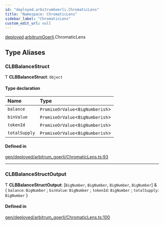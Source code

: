 ```yaml
---
id: "deployed.arbitrumGoerli.ChromaticLens"
title: "Namespace: ChromaticLens"
sidebar_label: "ChromaticLens"
custom_edit_url: null
---
```


[deployed](deployed.md).[arbitrumGoerli](deployed.arbitrumGoerli.md).ChromaticLens

## Type Aliases

### CLBBalanceStruct

Ƭ **CLBBalanceStruct**: `Object`

#### Type declaration

| Name | Type |
| :------ | :------ |
| `balance` | `PromiseOrValue`<`BigNumberish`\> |
| `binValue` | `PromiseOrValue`<`BigNumberish`\> |
| `tokenId` | `PromiseOrValue`<`BigNumberish`\> |
| `totalSupply` | `PromiseOrValue`<`BigNumberish`\> |

#### Defined in

[gen/deployed/arbitrum_goerli/ChromaticLens.ts:93](https://github.com/chromatic-protocol/sdk/blob/8bcb0f6/src/gen/deployed/arbitrum_goerli/ChromaticLens.ts#L93)

___

### CLBBalanceStructOutput

Ƭ **CLBBalanceStructOutput**: [`BigNumber`, `BigNumber`, `BigNumber`, `BigNumber`] & { `balance`: `BigNumber` ; `binValue`: `BigNumber` ; `tokenId`: `BigNumber` ; `totalSupply`: `BigNumber`  }

#### Defined in

[gen/deployed/arbitrum_goerli/ChromaticLens.ts:100](https://github.com/chromatic-protocol/sdk/blob/8bcb0f6/src/gen/deployed/arbitrum_goerli/ChromaticLens.ts#L100)
